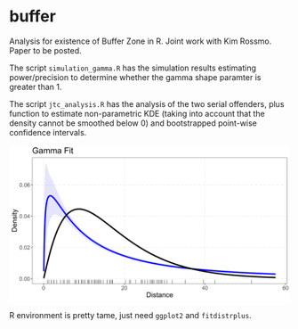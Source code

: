 # buffer

Analysis for existence of Buffer Zone in R. Joint work with Kim Rossmo. Paper to be posted.

The script `simulation_gamma.R` has the simulation results estimating power/precision to determine whether the gamma shape paramter is greater than 1.

The script `jtc_analysis.R` has the analysis of the two serial offenders, plus function to estimate non-parametric KDE (taking into account that the density cannot be smoothed below 0) and bootstrapped point-wise confidence intervals.

![](/outputs/JTC_01V2.png)

R environment is pretty tame, just need `ggplot2` and `fitdistrplus`.

